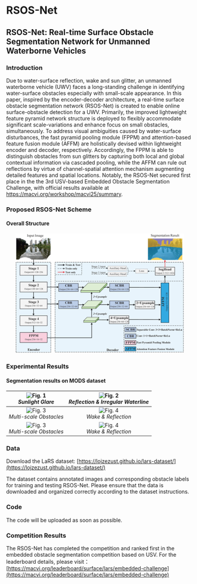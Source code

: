 # RSOS-Net

## RSOS-Net: Real-time Surface Obstacle Segmentation Network for Unmanned Waterborne Vehicles

### Introduction

Due to water-surface reflection, wake and sun glitter, an unmanned waterborne vehicle (UWV) faces a long-standing challenge in identifying water-surface obstacles especially with small-scale appearance. In this paper, inspired by the encoder-decoder architecture, a real-time surface obstacle segmentation network (RSOS-Net) is created to enable online surface-obstacle detection for a UWV. Primarily, the improved lightweight feature pyramid network structure is deployed to flexibly accommodate significant scale-variations and enhance focus on small obstacles, simultaneously. To address visual ambiguities caused by water-surface disturbances, the fast pyramid pooling module (FPPM) and attention-based feature fusion module (AFFM) are holistically devised within lightweight encoder and decoder, respectively. Accordingly, the FPPM is able to distinguish obstacles from sun glitters by capturing both local and global contextual information via cascaded pooling, while the AFFM can rule out reflections by virtue of channel-spatial attention mechanism augmenting detailed features and spatial locations. Notably, the RSOS-Net secured first place in the the 3rd USV-based Embedded Obstacle Segmentation Challenge, with official results available at https://macvi.org/workshop/macvi25/summary.

### Proposed RSOS-Net Scheme
#### Overall Structure
<div align="center">
  <img src="https://github.com/Yuan-Feng1998/RSOS-Net-MaCVi2025/blob/main/overall_scheme/RSOS-Net.png" width="90%">  
</div>

### Experimental Results  
#### Segmentation results on MODS dataset   
| ![Fig. 1](https://github.com/Yuan-Feng1998/RSOS-Net-MaCVi2025/blob/main/results_gif/Water%20Surface%20Reflection%20and%20Glare.gif) <br> *Sunlight Glare* | ![Fig. 2](https://github.com/Yuan-Feng1998/RSOS-Net-MaCVi2025/blob/main/results_gif/Water%20Surface%20Reflection.gif) <br> *Reflection & Irregular Waterline*  |
| :------------------: | :------------------: |
| ![Fig. 3](https://github.com/Yuan-Feng1998/RSOS-Net-MaCVi2025/blob/main/results_gif/Multi-scal%20Obstacles.gif) <br> *Multi-scale Obstacles* | ![Fig. 4](https://github.com/Yuan-Feng1998/RSOS-Net-MaCVi2025/blob/main/results_gif/Wake%20and%20Water%20Surface%20Reflection.gif) <br> *Wake & Reflection* |
| ![Fig. 3](https://github.com/Yuan-Feng1998/RSOS-Net-MaCVi2025/blob/main/results_gif/glare.gif) <br> *Multi-scale Obstacles* | ![Fig. 4](https://github.com/Yuan-Feng1998/RSOS-Net-MaCVi2025/blob/main/results_gif/dark.gif) <br> *Wake & Reflection* |

### Data

Download the LaRS dataset: [https://lojzezust.github.io/lars-dataset/](https://lojzezust.github.io/lars-dataset/)

The dataset contains annotated images and corresponding obstacle labels for training and testing RSOS-Net. Please ensure that the data is downloaded and organized correctly according to the dataset instructions.

### Code
The code will be uploaded as soon as possible.

### Competition Results
The RSOS-Net has completed the competition and ranked first in the embedded obstacle segmentation competition based on USV. For the leaderboard details, please visit：[https://macvi.org/leaderboard/surface/lars/embedded-challenge](https://macvi.org/leaderboard/surface/lars/embedded-challenge)


